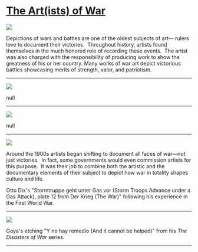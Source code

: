 # [The Art(ists) of War](http://artstories.artsmia.org/#/stories/1444)

![](http://cdn.dx.artsmia.org/thumbs/tn_2014_TDX_MIAArtStories_127.jpg)

Depictions of wars and battles are one of the oldest subjects of art— rulers love to document their victories.  Throughout history, artists found themselves in the much honored role of recording these events.  The artist was also charged with the responsibility of producing work to show the greatness of his or her country. Many works of war art depict victorious battles showcasing merits of strength, valor, and patriotism.

---

![](http://cdn.dx.artsmia.org/thumbs/tn_2014_TDX_MIAArtStories_129.jpg)

null

---

![](http://cdn.dx.artsmia.org/thumbs/tn_2014_TDX_MIAArtStories_152.jpg)

null

---

![](http://cdn.dx.artsmia.org/thumbs/tn_mia_45754a.jpg)

Around the 1900s artists began shifting to document all faces of war—not just victories.  In fact, some governments would even commission artists for this purpose.  It was their job to combine both the artistic and the documentary elements of their subject to depict how war in totality shapes culture and life.

Otto Dix's "Stormtruppe geht unter Gas vor (Storm Troops Advance under a Gas Attack), plate 12 from Der Krieg (The War)" following his experience in the First World War.

---

![](http://cdn.dx.artsmia.org/thumbs/tn_mia_2018690.jpg)

Goya's etching "Y no hay remedio (And it cannot be helped)" from his *The Disasters of War* series.

---
